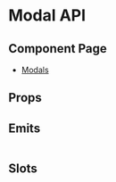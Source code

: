 # Modal API

## Component Page
- [Modals](../components/modals)

## Props
<Table name="modal" field="props" />

## Emits
<Table name="modal" field="emits" />

## Slots
<Table name="modal" field="slots" />
